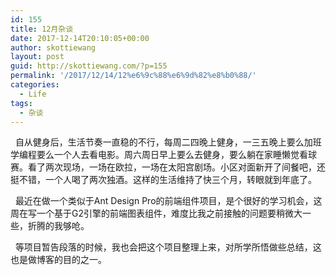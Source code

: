 ```yaml
---
id: 155
title: 12月杂谈
date: 2017-12-14T20:10:05+00:00
author: skottiewang
layout: post
guid: http://skottiewang.com/?p=155
permalink: '/2017/12/14/12%e6%9c%88%e6%9d%82%e8%b0%88/'
categories:
  - Life
tags:
  - 杂谈
---
```

&nbsp; 自从健身后，生活节奏一直稳的不行，每周二四晚上健身，一三五晚上要么加班学编程要么一个人去看电影。周六周日早上要么去健身，要么躺在家睡懒觉看球赛。看了两次现场，一场在欧拉，一场在太阳宫剧场。小区对面新开了间餐吧，还挺不错，一个人喝了两次独酒。这样的生活维持了快三个月，转眼就到年底了。 &nbsp;

&nbsp; 最近在做一个类似于Ant Design Pro的前端组件项目，是个很好的学习机会，这周在写一个基于G2引擎的前端图表组件，难度比我之前接触的问题要稍微大一些，折腾的我够呛。

&nbsp; 等项目暂告段落的时候，我也会把这个项目整理上来，对所学所悟做些总结，这也是做博客的目的之一。

&nbsp; &nbsp;